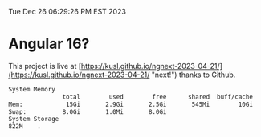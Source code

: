 Tue Dec 26 06:29:26 PM EST 2023

# Angular 16?


This project is live at [https://kusl.github.io/ngnext-2023-04-21/](https://kusl.github.io/ngnext-2023-04-21/ "next!") thanks to Github.

```bash
System Memory
               total        used        free      shared  buff/cache   available
Mem:            15Gi       2.9Gi       2.5Gi       545Mi        10Gi        12Gi
Swap:          8.0Gi       1.0Mi       8.0Gi
System Storage
822M	.
